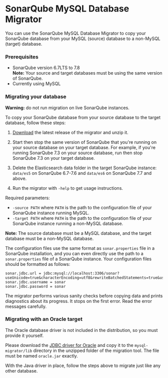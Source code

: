 SonarQube MySQL Database Migrator
=================================

You can use the SonarQube MySQL Database Migrator to copy your SonarQube database from your MySQL (source) database to a non-MySQL (target) database.

### Prerequisites

- SonarQube version 6.7LTS to 7.8  
   **Note:** Your source and target databases must be using the same version of SonarQube.
- Currently using MySQL

### Migrating your database

**Warning:** do not run migration on live SonarQube instances.

To copy your SonarQube database from your source database to the target database, follow these steps: 

1. [Download][download-zip] the latest release of the migrator and unzip it. 

2. Start then stop the same version of SonarQube that you're running on your source database on your target database. For example, if you're running SonarQube 7.3 on your source database, run then stop SonarQube 7.3 on your target database.

3. Delete the Elasticsearch data folder in the target SonarQube instance: `data/es5` on SonarQube 6.7-7.6 and `data/es6` on SonarQube 7.7 and above.

4. Run the migrator with `-help` to get usage instructions.

Required parameters:

- `-source PATH` where `PATH` is the path to the configuration file of your SonarQube instance running MySQL.
- `-target PATH` where `PATH` is the path to the configuration file of your SonarQube instance running a non-MySQL database.

**Note:** The source database must be a MySQL database, and the target database must be a non-MySQL database.

The configuration files use the same format as `sonar.properties` file in a SonarQube installation, and you can even directly use the path to a `sonar.properties` file of a SonarQube instance. Your configuration files should be formatted as follows:

    sonar.jdbc.url = jdbc:mysql://localhost:3306/sonar? useUnicode=true&characterEncoding=utf8&rewriteBatchedStatements=true&useConfigs=maxPerformance&useSSL=false
    sonar.jdbc.username = sonar
    sonar.jdbc.password = sonar

The migrator performs various sanity checks before copying data and prints diagnostics about its progress. It stops on the first error. Read the error messages carefully.

### Migrating with an Oracle target

The Oracle database driver is not included in the distribution, so you must provide it yourself.

Please download the [JDBC driver for Oracle][oracle-driver] and copy it to the `mysql-migrator/lib`
directory in the unzipped folder of the migration tool. The file must be named `oracle.jar` exactly.

With the Java driver in place, follow the steps above to migrate just like any other database.

[oracle-driver]: https://www.oracle.com/technetwork/database/features/jdbc/jdbc-ucp-122-3110062.html
[download-zip]: https://binaries.sonarsource.com/Distribution/mysql-migrator/mysql-migrator-1.1.0.119.zip
